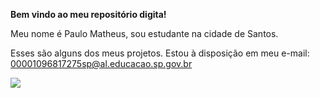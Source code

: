  **Bem vindo ao meu repositório digita!**
 
 Meu nome é Paulo Matheus, sou estudante na cidade de Santos. 
 
Esses são alguns dos meus projetos.
Estou à disposição em meu e-mail: 00001096817275sp@al.educacao.sp.gov.br

![](https://giphy.com/stickers/crashbandicoot-video-games-5nkz98HmeYKfyCQsdY)
